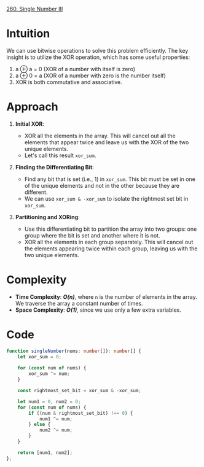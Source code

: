 [260. Single Number III](https://leetcode.com/problems/single-number-iii/)

# Intuition
We can use bitwise operations to solve this problem efficiently. The key insight is to utilize the XOR operation, which has some useful properties:
1. a ⊕ a = 0 (XOR of a number with itself is zero)
2. a ⊕ 0 = a (XOR of a number with zero is the number itself)
3. XOR is both commutative and associative.

# Approach
1. **Initial XOR**:
   - XOR all the elements in the array. This will cancel out all the elements that appear twice and leave us with the XOR of the two unique elements.
   - Let's call this result `xor_sum`.

2. **Finding the Differentiating Bit**:
   - Find any bit that is set (i.e., 1) in `xor_sum`. This bit must be set in one of the unique elements and not in the other because they are different.
   - We can use `xor_sum & -xor_sum` to isolate the rightmost set bit in `xor_sum`.

3. **Partitioning and XORing**:
   - Use this differentiating bit to partition the array into two groups: one group where the bit is set and another where it is not.
   - XOR all the elements in each group separately. This will cancel out the elements appearing twice within each group, leaving us with the two unique elements.

# Complexity
- **Time Complexity**: ***O(n)***, where `n` is the number of elements in the array. We traverse the array a constant number of times.
- **Space Complexity**: ***O(1)***, since we use only a few extra variables.

# Code
```typescript
function singleNumber(nums: number[]): number[] {
    let xor_sum = 0;
    
    for (const num of nums) {
        xor_sum ^= num;
    }

    const rightmost_set_bit = xor_sum & -xor_sum;

    let num1 = 0, num2 = 0;
    for (const num of nums) {
        if ((num & rightmost_set_bit) !== 0) {
            num1 ^= num;
        } else {
            num2 ^= num;
        }
    }

    return [num1, num2];
};

```